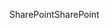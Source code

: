 <span data-ttu-id="f461c-101">SharePoint</span><span class="sxs-lookup"><span data-stu-id="f461c-101">SharePoint</span></span>